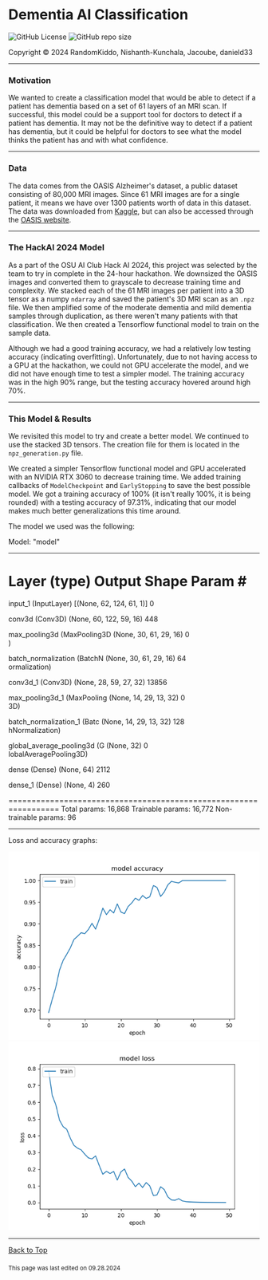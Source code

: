 # Dementia AI Classification

![GitHub License](https://img.shields.io/github/license/RandomKiddo/DementiaAI)
![GitHub repo size](https://img.shields.io/github/repo-size/RandomKiddo/DementiaAI)

Copyright © 2024 RandomKiddo, Nishanth-Kunchala, Jacoube, danield33

___

### Motivation

We wanted to create a classification model that would be able to detect if a patient has dementia based on a set of 61 layers of an MRI scan. If successful, this model could be a support tool for doctors to detect if a patient has dementia. It may not be the definitive way to detect if a patient has dementia, but it could be helpful for doctors to see what the model thinks the patient has and with what confidence.

___

### Data

The data comes from the OASIS Alzheimer's dataset, a public dataset consisting of 80,000 MRI images. Since 61 MRI images are for a single patient, it means we have over 1300 patients worth of data in this dataset. The data was downloaded from [Kaggle](https://www.kaggle.com/datasets/ninadaithal/imagesoasis), but can also be accessed through the [OASIS website](https://sites.wustl.edu/oasisbrains/).

___

### The HackAI 2024 Model

As a part of the OSU AI Club Hack AI 2024, this project was selected by the team to try in complete in the 24-hour hackathon. We downsized the OASIS images and converted them to grayscale to decrease training time and complexity. We stacked each of the 61 MRI images per patient into a 3D tensor as a numpy `ndarray` and saved the patient's 3D MRI scan as an `.npz` file. We then amplified some of the moderate dementia and mild dementia samples through duplication, as there weren't many patients with that classification. We then created a Tensorflow functional model to train on the sample data. 

Although we had a good training accuracy, we had a relatively low testing accuracy (indicating overfitting). Unfortunately, due to not having access to a GPU at the hackathon, we could not GPU accelerate the model, and we did not have enough time to test a simpler model. The training accuracy was in the high 90% range, but the testing accuracy hovered around high 70%. 

___

### This Model & Results

We revisited this model to try and create a better model. We continued to use the stacked 3D tensors. The creation file for them is located in the `npz_generation.py` file. 

We created a simpler Tensorflow functional model and GPU accelerated with an NVIDIA RTX 3060 to decrease training time. We added training callbacks of `ModelCheckpoint` and `EarlyStopping` to save the best possible model. We got a training accuracy of 100% (it isn't really 100%, it is being rounded) with a testing accuracy of 97.31%, indicating that our model makes much better generalizations this time around.

The model we used was the following:


Model: "model"
_________________________________________________________________
 Layer (type)                Output Shape              Param #   
=================================================================
 input_1 (InputLayer)        [(None, 62, 124, 61, 1)]  0         
                                                                 
 conv3d (Conv3D)             (None, 60, 122, 59, 16)   448       
                                                                 
 max_pooling3d (MaxPooling3D  (None, 30, 61, 29, 16)   0         
 )                                                               
                                                                 
 batch_normalization (BatchN  (None, 30, 61, 29, 16)   64        
 ormalization)                                                   
                                                                 
 conv3d_1 (Conv3D)           (None, 28, 59, 27, 32)    13856     
                                                                 
 max_pooling3d_1 (MaxPooling  (None, 14, 29, 13, 32)   0         
 3D)                                                             
                                                                 
 batch_normalization_1 (Batc  (None, 14, 29, 13, 32)   128       
 hNormalization)                                                 
                                                                 
 global_average_pooling3d (G  (None, 32)               0         
 lobalAveragePooling3D)                                          
                                                                 
 dense (Dense)               (None, 64)                2112      
                                                                 
 dense_1 (Dense)             (None, 4)                 260       
                                                                 
=================================================================
Total params: 16,868
Trainable params: 16,772
Non-trainable params: 96
_________________________________________________________________

Loss and accuracy graphs:

![Accuracy Graph](src/accuracy.png)
![Loss Graph](src/loss.png)

___

[Back to Top](#dementia-ai-classification)

<sub>This page was last edited on 09.28.2024</sub>